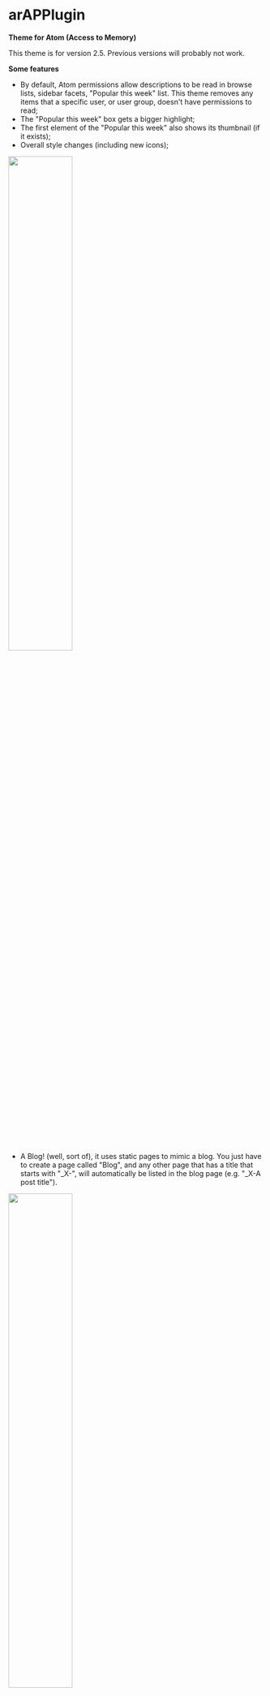 # arAPPlugin
__Theme for Atom (Access to Memory)__

This theme is for version 2.5. Previous versions will probably not work.

__Some features__

* By default, Atom permissions allow descriptions to be read in browse lists, sidebar facets, "Popular this week" list. This theme removes any items that a specific user, or user group, doesn't have permissions to read;
* The "Popular this week" box gets a bigger highlight;
* The first element of the "Popular this week" also shows its thumbnail (if it exists);
* Overall style changes (including new icons);

<img src="http://albertopereira.com/images/atom_1.jpg" width="50%">

* A Blog! (well, sort of), it uses static pages to mimic a blog. You just have to create a page called "Blog", and any other page that has a title that starts with "_X-", will automatically be listed in the blog page (e.g. "_X-A post title").

<img src="http://albertopereira.com/images/atom_3.jpg" width="50%">

* You don't have to chose between the sidebar treeview and the full width treeview. You can have both. There's a new link, right below the sidebar treeview, that opens a popup with the full width treeview.

<img src="http://albertopereira.com/images/atom_2.jpg" width="50%">

## How to use

To use this theme, copy the contents to a arAPPlugin folder in the plugins folder of the atom installation folder, run 

```
make -C plugins/arAPPlugin/
```

from the atom installation root folder, and select the new theme from the backoffice (see https://www.accesstomemory.org/pt/docs/2.4/user-manual/administer/themes/#themes for more information).

## Demo
Yes. At http://ks23963.kimsufi.com/?sf_culture=en.